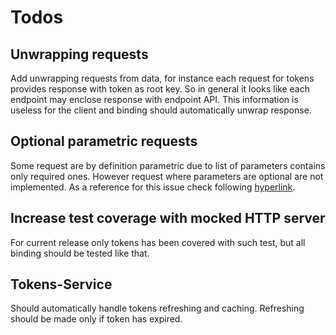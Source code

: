# Todos

## Unwrapping requests

Add unwrapping requests from data, for instance each request for tokens provides response with token as root key.
So in general it looks like each endpoint may enclose response with endpoint API.
This information is useless for the client and binding should automatically unwrap response.

## Optional parametric requests

Some request are by definition parametric due to list of parameters contains
only required ones. However request where parameters are optional are not implemented.
As a reference for this issue check following [hyperlink](http://developer.openstack.org/api-ref-identity-v3.html#listCredentials).

## Increase test coverage with mocked HTTP server

For current release only tokens has been covered with such test, but all binding should be tested like that.

## Tokens-Service

Should automatically handle tokens refreshing and caching.
Refreshing should be made only if token has expired.
